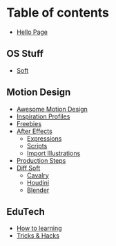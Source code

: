 # Table of contents

* [Hello Page](README.md)
<!-- * [About me](about.md) -->

## OS Stuff

* [Soft](os-stuff/soft.md)

## Motion Design

* [Awesome Motion Design](motion-design/amd1.md)
* [Inspiration Profiles](motion-design/inspiration_profiles.md)
* [Freebies](motion-design/freebies.md)
* [After Effects](motion-design/aftereffects_commonpage.md)
  * [Expressions](motion-design/expressions1.md)
  * [Scripts](motion-design/scripts-kbar.md)
  <!-- * [Problem Solving](motion-design/expressions1.md) -->
  * [Import Illustrations](motion-design/illustration.md)
* [Production Steps](motion-design/production-steps.md)
* [Diff Soft](motion-design/dif-soft.md)
  * [Cavalry](motion-design\cavalry.md)
  * [Houdini](motion-design/Houdini1.md)
  * [Blender](motion-design/blender1.md)

## EduTech

* [How to learning](edu/how-start-to-learn.md)
* [Tricks & Hacks](edu/tricks-&-Hacks.md)

